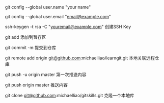 git config --global user.name "your name"

git config --global user.email "email@example.com"

ssh-keygen -t rsa -C "youremail@example.com"    创建SSH Key



git add <file>    添加到暂存区

git commit -m <message>    提交到仓库



git remote add origin git@github.com:michaelliao/learngit.git    本地关联远程仓库

git push -u origin master    第一次推送内容

git push origin master    推送内容


git clone git@github.com:michaelliao/gitskills.git    克隆一个本地库
